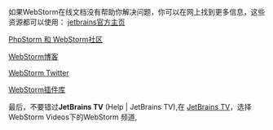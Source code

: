 如果WebStorm在线文档没有帮助你解决问题，你可以在网上找到更多信息，这些资源都可以使用：
[jetbrains官方主页](http://www.jetbrains.com/)

[PhpStorm 和 WebStorm社区](http://www.jetbrains.net/devnet/community/wi)

[WebStorm博客](http://blog.jetbrains.com/WebStorm/)

[WebStorm Twitter](https://twitter.com/WebStormIDE)

[WebStorm插件库](http://plugins.jetbrains.com/WebStorm)

最后，不要错过**JetBrains TV** (Help | JetBrains TV),在 [JetBrains TV](http://www.youtube.com/user/JetBrainsTV)，选择  WebStorm Videos下的WebStorm  频道,
